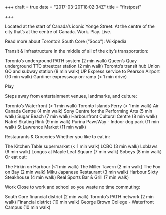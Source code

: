 +++
draft = true
date = "2017-03-20T18:02:34Z"
title = "firstpost"

+++
Located at the start of Canada’s iconic Yonge Street. At the centre of the city that’s at the centre of Canada. 
Work. Play. Live. 

Read more about Toronto’s South Core (“Soco”): Wikipedia

Transit & Infrastructure
In the middle of all of the city’s transportation:

Toronto’s underground PATH system (2 min walk)
Queen’s Quay underground TTC streetcar station (2 min walk)
Toronto’s transit hub Union GO and subway station (8 min walk)
UP Express service to Pearson Airport (10 min walk)
Gardiner expressway on-ramp (< 1 min drive)

Play

Steps away from entertainment venues, landmarks, and culture:

Toronto’s Waterfront (< 1 min walk)
Toronto Islands Ferry (< 1 min walk)
Air Canada Centre (4 min walk)
Sony Centre for the Performing Arts (5 min walk)
Sugar Beach (7 min walk)
Harbourfront Cultural Centre (8 min walk)
Natrel Skating Rink (9 min walk)
Purina PawsWay - Indoor dog park (11 min walk)
St Lawrence Market (11 min walk)

Restaurants & Groceries
Whether you like to eat in:

The Kitchen Table supermarket (< 1 min walk)
LCBO (3 min walk)
Loblaws (6 min walk)
Longos at Maple Leaf Square (7 min walk)
Sobeys (8 min walk)
Or eat out:

The Firkin on Harbour (<1 min walk)
The Miller Tavern (2 min walk)
The Fox on Bay (2 min walk)
Miku Japanese Restaurant (3 min walk)
Harbour Sixty Steakhouse (4 min walk)
Real Sports Bar & Grill (7 min walk)

Work
Close to work and school so you waste no time commuting:

South Core financial district (2 min walk)
Toronto’s PATH network (2 min walk)
Financial district (10 min walk)
George Brown College - Waterfront Campus (10 min walk)
